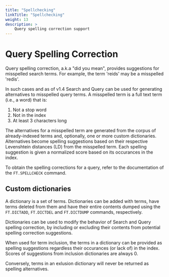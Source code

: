 ```yaml
---
title: "Spellchecking"
linkTitle: "Spellchecking"
weight: 13
description: >
    Query spelling correction support
---
```


# Query Spelling Correction

Query spelling correction, a.k.a "did you mean", provides suggestions for misspelled search terms. For example, the term 'reids' may be a misspelled 'redis'.

In such cases and as of v1.4 Search and Query can be used for generating alternatives to misspelled query terms. A misspelled term is a full text term (i.e., a word) that is:

  1. Not a stop word
  2. Not in the index
  3. At least 3 characters long

The alternatives for a misspelled term are generated from the corpus of already-indexed terms and, optionally, one or more custom dictionaries. Alternatives become spelling suggestions based on their respective Levenshtein distances (LD) from the misspelled term. Each spelling suggestion is given a normalized score based on its occurances in the index.

To obtain the spelling corrections for a query, refer to the documentation of the `FT.SPELLCHECK` command.

## Custom dictionaries

A dictionary is a set of terms. Dictionaries can be added with terms, have terms deleted from them and have their entire contents dumped using the `FT.DICTADD`, `FT.DICTDEL` and `FT.DICTDUMP` commands, respectively.

Dictionaries can be used to modify the behavior of Search and Query spelling correction, by including or excluding their contents from potential spelling correction suggestions.

When used for term inclusion, the terms in a dictionary can be provided as spelling suggestions regardless their occurances (or lack of) in the index. Scores of suggestions from inclusion dictionaries are always 0. 

Conversely, terms in an exlusion dictionary will never be returned as spelling alternatives.
